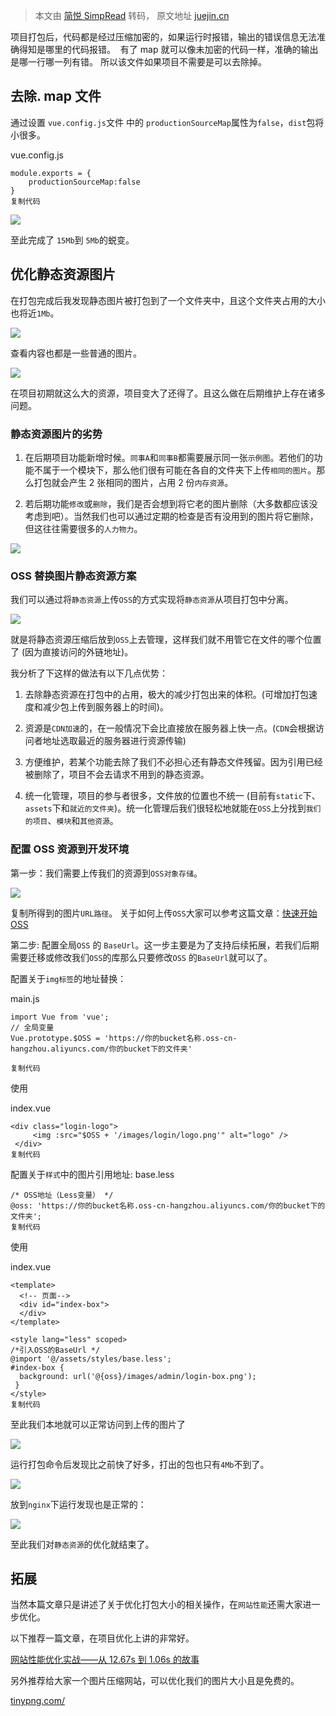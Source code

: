 > 本文由 [简悦 SimpRead](http://ksria.com/simpread/) 转码， 原文地址 [juejin.cn](https://juejin.cn/post/7014504173022478344)

项目打包后，代码都是经过压缩加密的，如果运行时报错，输出的错误信息无法准确得知是哪里的代码报错。  有了 map 就可以像未加密的代码一样，准确的输出是哪一行哪一列有错。 所以该文件如果项目不需要是可以去除掉。

去除. map 文件
----------

通过设置 `vue.config.js`文件 中的 `productionSourceMap`属性为`false`，`dist`包将小很多。

vue.config.js

```
module.exports = {
    productionSourceMap:false
}
复制代码
```

![](https://p1-juejin.byteimg.com/tos-cn-i-k3u1fbpfcp/d82a6f43098544f89282f68fecab8288~tplv-k3u1fbpfcp-watermark.awebp?)

至此完成了 `15Mb`到 `5Mb`的蜕变。

优化静态资源图片
--------

在打包完成后我发现静态图片被打包到了一个文件夹中，且这个文件夹占用的大小也将近`1Mb`。

![](https://p9-juejin.byteimg.com/tos-cn-i-k3u1fbpfcp/76a749d6740445b092f7c4377da12d4c~tplv-k3u1fbpfcp-watermark.awebp?)

查看内容也都是一些普通的图片。

![](https://p9-juejin.byteimg.com/tos-cn-i-k3u1fbpfcp/424d6baded1a4480b7fb6d12e29eab09~tplv-k3u1fbpfcp-watermark.awebp?)

在项目初期就这么大的资源，项目变大了还得了。且这么做在后期维护上存在诸多问题。

### 静态资源图片的劣势

1. 在后期项目功能新增时候。`同事A`和`同事B`都需要展示同一张`示例图`。若他们的功能不属于一个模块下，那么他们很有可能在各自的文件夹下上传`相同的图片`。那么打包就会产生 2 张相同的图片，占用 2 份`内存资源`。

2. 若后期功能`修改`或`删除`，我们是否会想到将它老的图片删除（大多数都应该没考虑到吧）。当然我们也可以通过定期的检查是否有没用到的图片将它删除，但这往往需要很多的`人力物力`。

![](https://p6-juejin.byteimg.com/tos-cn-i-k3u1fbpfcp/cb9728e9dec9404fb26b7ac7c61ec506~tplv-k3u1fbpfcp-watermark.awebp?)

### OSS 替换图片静态资源方案

我们可以通过将`静态资源`上传`OSS`的方式实现将`静态资源`从项目打包中分离。

![](https://p9-juejin.byteimg.com/tos-cn-i-k3u1fbpfcp/509239c5913e447196ee928435d0f21b~tplv-k3u1fbpfcp-watermark.awebp?)

就是将静态资源压缩后放到`OSS`上去管理，这样我们就不用管它在文件的哪个位置了 (因为直接访问的外链地址)。

我分析了下这样的做法有以下几点优势：

1.  去除静态资源在打包中的占用，极大的减少打包出来的体积。(可增加打包速度和减少包上传到服务器上的时间)。
    
2.  资源是`CDN加速`的，在一般情况下会比直接放在服务器上快一点。(`CDN`会根据访问者地址选取最近的服务器进行资源传输)
    
3.  方便维护，若某个功能去除了我们不必担心还有静态文件残留。因为引用已经被删除了，项目不会去请求不用到的静态资源。
    
4.  统一化管理，项目的参与者很多，文件放的位置也不统一 (目前有`static`下、`assets`下和`就近的文件夹`)。统一化管理后我们很轻松地就能在`OSS`上分找到`我们的项目`、`模块`和`其他资源`。
    

### 配置 OSS 资源到开发环境

第一步：我们需要上传我们的资源到`OSS对象存储`。

![](https://p3-juejin.byteimg.com/tos-cn-i-k3u1fbpfcp/747cec59f0104f07a6f8def51787d764~tplv-k3u1fbpfcp-watermark.awebp?)

复制所得到的图片`URL路径`。 关于如何上传`OSS`大家可以参考这篇文章：[快速开始 OSS](https://link.juejin.cn?target=https%3A%2F%2Fhelp.aliyun.com%2Fdocument_detail%2F31883.html "https://help.aliyun.com/document_detail/31883.html")

第二步: 配置全局`OSS` 的 `BaseUrl`。这一步主要是为了支持后续拓展，若我们后期需要迁移或修改我们`OSS`的库那么只要修改`OSS` 的`BaseUrl`就可以了。

配置关于`img标签`的地址替换：

main.js

```
import Vue from 'vue';
// 全局变量
Vue.prototype.$OSS = 'https://你的bucket名称.oss-cn-hangzhou.aliyuncs.com/你的bucket下的文件夹'

复制代码
```

使用

index.vue

```
<div class="login-logo">
     <img :src="$OSS + '/images/login/logo.png'" alt="logo" />
 </div>
复制代码
```

配置关于`样式`中的图片引用地址: base.less

```
/* OSS地址（Less变量） */
@oss: 'https://你的bucket名称.oss-cn-hangzhou.aliyuncs.com/你的bucket下的文件夹';
复制代码
```

使用

index.vue

```
<template>
  <!-- 页面-->
  <div id="index-box">
  </div>
</template>

<style lang="less" scoped>
/*引入OSS的BaseUrl */
@import '@/assets/styles/base.less';
#index-box {
  background: url('@{oss}/images/admin/login-box.png');
 }
</style>
复制代码
```

至此我们本地就可以正常访问到上传的图片了

![](https://p9-juejin.byteimg.com/tos-cn-i-k3u1fbpfcp/77c5874f1ee04815b5ef7d3820d015a5~tplv-k3u1fbpfcp-watermark.awebp?)

运行打包命令后发现比之前快了好多，打出的包也只有`4Mb`不到了。

![](https://p1-juejin.byteimg.com/tos-cn-i-k3u1fbpfcp/118249a476cd4ca6a81527b591fd17cb~tplv-k3u1fbpfcp-watermark.awebp?)

放到`nginx`下运行发现也是正常的：

![](https://p3-juejin.byteimg.com/tos-cn-i-k3u1fbpfcp/088938a9788a4eb084d052f414472b12~tplv-k3u1fbpfcp-watermark.awebp?)

至此我们对`静态资源`的优化就结束了。

拓展
--

当然本篇文章只是讲述了关于优化打包大小的相关操作，在`网站性能`还需大家进一步优化。

以下推荐一篇文章，在项目优化上讲的非常好。

[网站性能优化实战——从 12.67s 到 1.06s 的故事](https://juejin.cn/post/6844903655330562062 "https://juejin.cn/post/6844903655330562062")

另外推荐给大家一个图片压缩网站，可以优化我们的图片大小且是免费的。

[tinypng.com/](https://link.juejin.cn?target=https%3A%2F%2Ftinypng.com%2F "https://tinypng.com/")